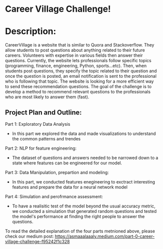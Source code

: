 # Career Village Challenge!

# Description:

CareerVillage is a website that is similar to Quora and Stackoverflow. They allow students to post questions about anything related to their future careers. Volunteers with expertise in various fields then answer their questions. Currently, the website lets professionals follow specific topics (programming, finance, engineering, Python, sports...etc). Then, when students post questions, they specify the topic related to their question and once the question is posted, an email notification is sent to the professional who is following that topic. The website is looking for a more efficient way to send these recommendation questions. The goal of the challenge is to develop a method to recommend relevant questions to the professionals who are most likely to answer them (fast).


## Project Plan and Outline:

Part 1: Exploratory Data Analysis
- In this part we explored the data and made visualizations to understand the common patterns and trendes

Part 2: NLP for feature engineering:
- The dataset of questions and answers needed to be narrowed down to a state where features can be engineered for our model.

Part 3: Data Manipulation, prepartion and modeling:
- In this part, we conducted features enegineering to exctract interesting features and prepare the data for a neural network model

Part 4: Simulation and perofrmance assessment:
- To have a realisitic test of the model beyond the usual accuracy metric, we conducted a simulation that generated random questions and tested the model's performance at finding the right people to answer the questions. 

To read the detailed explanation of the four parts metnioned above, please check our medium post: https://asmaaalaaaly.medium.com/part-0-career-village-challenge-f95242f1c328


